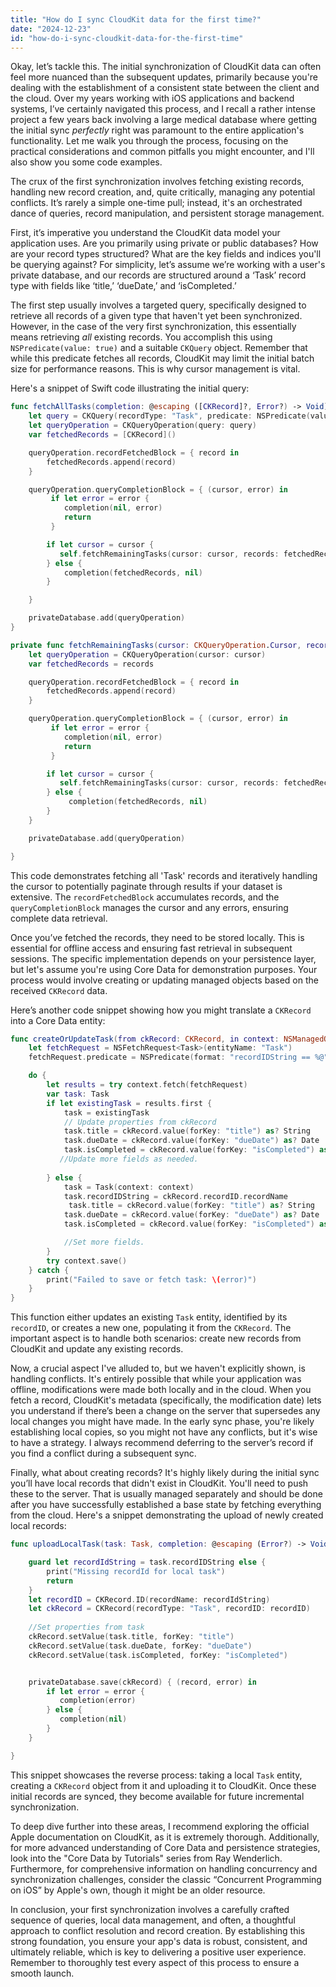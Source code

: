 ```yaml
---
title: "How do I sync CloudKit data for the first time?"
date: "2024-12-23"
id: "how-do-i-sync-cloudkit-data-for-the-first-time"
---
```


Okay, let’s tackle this. The initial synchronization of CloudKit data can often feel more nuanced than the subsequent updates, primarily because you're dealing with the establishment of a consistent state between the client and the cloud. Over my years working with iOS applications and backend systems, I’ve certainly navigated this process, and I recall a rather intense project a few years back involving a large medical database where getting the initial sync *perfectly* right was paramount to the entire application's functionality. Let me walk you through the process, focusing on the practical considerations and common pitfalls you might encounter, and I'll also show you some code examples.

The crux of the first synchronization involves fetching existing records, handling new record creation, and, quite critically, managing any potential conflicts. It’s rarely a simple one-time pull; instead, it's an orchestrated dance of queries, record manipulation, and persistent storage management.

First, it’s imperative you understand the CloudKit data model your application uses. Are you primarily using private or public databases? How are your record types structured? What are the key fields and indices you'll be querying against? For simplicity, let’s assume we’re working with a user's private database, and our records are structured around a ‘Task’ record type with fields like ‘title,’ ‘dueDate,’ and ‘isCompleted.’

The first step usually involves a targeted query, specifically designed to retrieve all records of a given type that haven't yet been synchronized. However, in the case of the very first synchronization, this essentially means retrieving *all* existing records. You accomplish this using `NSPredicate(value: true)` and a suitable `CKQuery` object. Remember that while this predicate fetches all records, CloudKit may limit the initial batch size for performance reasons. This is why cursor management is vital.

Here's a snippet of Swift code illustrating the initial query:

```swift
func fetchAllTasks(completion: @escaping ([CKRecord]?, Error?) -> Void) {
    let query = CKQuery(recordType: "Task", predicate: NSPredicate(value: true))
    let queryOperation = CKQueryOperation(query: query)
    var fetchedRecords = [CKRecord]()

    queryOperation.recordFetchedBlock = { record in
        fetchedRecords.append(record)
    }

    queryOperation.queryCompletionBlock = { (cursor, error) in
         if let error = error {
            completion(nil, error)
            return
         }

        if let cursor = cursor {
           self.fetchRemainingTasks(cursor: cursor, records: fetchedRecords, completion: completion)
        } else {
            completion(fetchedRecords, nil)
        }

    }

    privateDatabase.add(queryOperation)
}

private func fetchRemainingTasks(cursor: CKQueryOperation.Cursor, records: [CKRecord], completion: @escaping ([CKRecord]?, Error?) -> Void) {
    let queryOperation = CKQueryOperation(cursor: cursor)
    var fetchedRecords = records

    queryOperation.recordFetchedBlock = { record in
        fetchedRecords.append(record)
    }

    queryOperation.queryCompletionBlock = { (cursor, error) in
         if let error = error {
            completion(nil, error)
            return
         }

        if let cursor = cursor {
           self.fetchRemainingTasks(cursor: cursor, records: fetchedRecords, completion: completion)
        } else {
             completion(fetchedRecords, nil)
        }
    }

    privateDatabase.add(queryOperation)

}
```

This code demonstrates fetching all 'Task' records and iteratively handling the cursor to potentially paginate through results if your dataset is extensive. The `recordFetchedBlock` accumulates records, and the `queryCompletionBlock` manages the cursor and any errors, ensuring complete data retrieval.

Once you’ve fetched the records, they need to be stored locally. This is essential for offline access and ensuring fast retrieval in subsequent sessions. The specific implementation depends on your persistence layer, but let's assume you're using Core Data for demonstration purposes. Your process would involve creating or updating managed objects based on the received `CKRecord` data.

Here’s another code snippet showing how you might translate a `CKRecord` into a Core Data entity:

```swift
func createOrUpdateTask(from ckRecord: CKRecord, in context: NSManagedObjectContext) {
    let fetchRequest = NSFetchRequest<Task>(entityName: "Task")
    fetchRequest.predicate = NSPredicate(format: "recordIDString == %@", ckRecord.recordID.recordName)

    do {
        let results = try context.fetch(fetchRequest)
        var task: Task
        if let existingTask = results.first {
            task = existingTask
            // Update properties from ckRecord
            task.title = ckRecord.value(forKey: "title") as? String
            task.dueDate = ckRecord.value(forKey: "dueDate") as? Date
            task.isCompleted = ckRecord.value(forKey: "isCompleted") as? Bool ?? false
           //Update more fields as needed.
            
        } else {
            task = Task(context: context)
            task.recordIDString = ckRecord.recordID.recordName
             task.title = ckRecord.value(forKey: "title") as? String
            task.dueDate = ckRecord.value(forKey: "dueDate") as? Date
            task.isCompleted = ckRecord.value(forKey: "isCompleted") as? Bool ?? false

            //Set more fields.
        }
        try context.save()
    } catch {
        print("Failed to save or fetch task: \(error)")
    }
}

```
This function either updates an existing `Task` entity, identified by its `recordID`, or creates a new one, populating it from the `CKRecord`. The important aspect is to handle both scenarios: create new records from CloudKit and update any existing records.

Now, a crucial aspect I've alluded to, but we haven't explicitly shown, is handling conflicts. It's entirely possible that while your application was offline, modifications were made both locally and in the cloud. When you fetch a record, CloudKit's metadata (specifically, the modification date) lets you understand if there’s been a change on the server that supersedes any local changes you might have made. In the early sync phase, you're likely establishing local copies, so you might not have any conflicts, but it's wise to have a strategy. I always recommend deferring to the server’s record if you find a conflict during a subsequent sync.

Finally, what about creating records? It's highly likely during the initial sync you’ll have local records that didn't exist in CloudKit. You'll need to push these to the server. That is usually managed separately and should be done after you have successfully established a base state by fetching everything from the cloud. Here's a snippet demonstrating the upload of newly created local records:

```swift
func uploadLocalTask(task: Task, completion: @escaping (Error?) -> Void) {

    guard let recordIdString = task.recordIDString else {
        print("Missing recordId for local task")
        return
    }
    let recordID = CKRecord.ID(recordName: recordIdString)
    let ckRecord = CKRecord(recordType: "Task", recordID: recordID)
    
    //Set properties from task
    ckRecord.setValue(task.title, forKey: "title")
    ckRecord.setValue(task.dueDate, forKey: "dueDate")
    ckRecord.setValue(task.isCompleted, forKey: "isCompleted")


    privateDatabase.save(ckRecord) { (record, error) in
        if let error = error {
           completion(error)
        } else {
           completion(nil)
        }
    }

}

```

This snippet showcases the reverse process: taking a local `Task` entity, creating a `CKRecord` object from it and uploading it to CloudKit. Once these initial records are synced, they become available for future incremental synchronization.

To deep dive further into these areas, I recommend exploring the official Apple documentation on CloudKit, as it is extremely thorough. Additionally, for more advanced understanding of Core Data and persistence strategies, look into the "Core Data by Tutorials" series from Ray Wenderlich. Furthermore, for comprehensive information on handling concurrency and synchronization challenges, consider the classic “Concurrent Programming on iOS” by Apple's own, though it might be an older resource.

In conclusion, your first synchronization involves a carefully crafted sequence of queries, local data management, and often, a thoughtful approach to conflict resolution and record creation. By establishing this strong foundation, you ensure your app's data is robust, consistent, and ultimately reliable, which is key to delivering a positive user experience. Remember to thoroughly test every aspect of this process to ensure a smooth launch.
